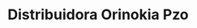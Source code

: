 ---
title: "Distribuidora Orinokia Pzo"
url: /ciudad-guayana-puerto-ordaz/distribuidora-orinokia-pzo/
shop: mayorista
---